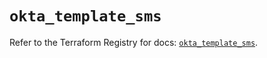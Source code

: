 # `okta_template_sms`

Refer to the Terraform Registry for docs: [`okta_template_sms`](https://registry.terraform.io/providers/okta/okta/4.10.0/docs/resources/template_sms).
